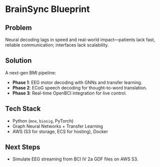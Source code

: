 # BrainSync Blueprint

## Problem
Neural decoding lags in speed and real-world impact—patients lack fast, reliable communication; interfaces lack scalability.

## Solution
A next-gen BMI pipeline:
- **Phase 1**: EEG motor decoding with GNNs and transfer learning.
- **Phase 2**: ECoG speech decoding for thought-to-word translation.
- **Phase 3**: Real-time OpenBCI integration for live control.

## Tech Stack
- Python (`mne`, `biosig`, PyTorch)
- Graph Neural Networks + Transfer Learning
- AWS (S3 for storage, ECS for hosting), Docker

## Next Steps
- Simulate EEG streaming from BCI IV 2a GDF files on AWS S3.